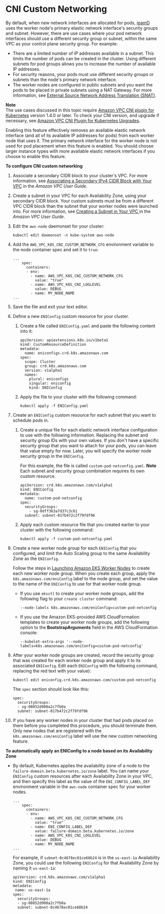 # CNI Custom Networking<a name="cni-custom-network"></a>

By default, when new network interfaces are allocated for pods, [ipamD](https://github.com/aws/amazon-vpc-cni-k8s/blob/master/docs/cni-proposal.md) uses the worker node's primary elastic network interface's security groups and subnet\. However, there are use cases where your pod network interfaces should use a different security group or subnet, within the same VPC as your control plane security group\. For example:
+ There are a limited number of IP addresses available in a subnet\. This limits the number of pods can be created in the cluster\. Using different subnets for pod groups allows you to increase the number of available IP addresses\.
+ For security reasons, your pods must use different security groups or subnets than the node's primary network interface\.
+ The worker nodes are configured in public subnets and you want the pods to be placed in private subnets using a NAT Gateway\. For more information, see [External Source Network Address Translation \(SNAT\)](external-snat.md)\.

**Note**  
The use cases discussed in this topic require [Amazon VPC CNI plugin for Kubernetes](https://github.com/aws/amazon-vpc-cni-k8s) version 1\.4\.0 or later\. To check your CNI version, and upgrade if necessary, see [Amazon VPC CNI Plugin for Kubernetes Upgrades](cni-upgrades.md)\.

Enabling this feature effectively removes an available elastic network interface \(and all of its available IP addresses for pods\) from each worker node that uses it\. The primary network interface for the worker node is not used for pod placement when this feature is enabled\. You should choose larger instance types with more available elastic network interfaces if you choose to enable this feature\.

**To configure CNI custom networking**

1. Associate a secondary CIDR block to your cluster's VPC\. For more information, see [Associating a Secondary IPv4 CIDR Block with Your VPC](https://docs.aws.amazon.com/vpc/latest/userguide/working-with-vpcs.html#add-ipv4-cidr) in the *Amazon VPC User Guide*\.

1. Create a subnet in your VPC for each Availability Zone, using your secondary CIDR block\. Your custom subnets must be from a different VPC CIDR block than the subnet that your worker nodes were launched into\. For more information, see [Creating a Subnet in Your VPC ](https://docs.aws.amazon.com/vpc/latest/userguide/working-with-vpcs.html#AddaSubnet) in the *Amazon VPC User Guide*\.

1. Edit the `aws-node` daemonset for your cluster:

   ```
   kubectl edit daemonset -n kube-system aws-node
   ```

1. Add the `AWS_VPC_K8S_CNI_CUSTOM_NETWORK_CFG` environment variable to the node container spec and set it to `true`:

   ```
   ...
       spec:
         containers:
         - env:
           - name: AWS_VPC_K8S_CNI_CUSTOM_NETWORK_CFG
             value: "true"
           - name: AWS_VPC_K8S_CNI_LOGLEVEL
             value: DEBUG
           - name: MY_NODE_NAME
   ...
   ```

1. Save the file and exit your text editor\.

1. Define a new `ENIConfig` custom resource for your cluster\.

   1. Create a file called `ENIConfig.yaml` and paste the following content into it:

      ```
      apiVersion: apiextensions.k8s.io/v1beta1
      kind: CustomResourceDefinition
      metadata:
        name: eniconfigs.crd.k8s.amazonaws.com
      spec:
        scope: Cluster
        group: crd.k8s.amazonaws.com
        version: v1alpha1
        names:
          plural: eniconfigs
          singular: eniconfig
          kind: ENIConfig
      ```

   1. Apply the file to your cluster with the following command:

      ```
      kubectl apply -f ENIConfig.yaml
      ```

1. Create an `ENIConfig` custom resource for each subnet that you want to schedule pods in\.

   1. Create a unique file for each elastic network interface configuration to use with the following information\. Replacing the subnet and security group IDs with your own values\. If you don't have a specific security group that you want to attach for your pods, you can leave that value empty for now\. Later, you will specify the worker node security group in the `ENIConfig`\.

      For this example, the file is called `custom-pod-netconfig.yaml`\.
**Note**  
Each subnet and security group combination requires its own custom resource\.

      ```
      apiVersion: crd.k8s.amazonaws.com/v1alpha1
      kind: ENIConfig
      metadata: 
        name: custom-pod-netconfig
      spec: 
        securityGroups: 
          - sg-0dff363a7d37c3c61
        subnet: subnet-017b472c2f79fdf96
      ```

   1. Apply each custom resource file that you created earlier to your cluster with the following command:

      ```
      kubectl apply -f custom-pod-netconfig.yaml
      ```

1. Create a new worker node group for each `ENIConfig` that you configured, and limit the Auto Scaling group to the same Availability Zone as the `ENIConfig`\. 

   Follow the steps in [Launching Amazon EKS Worker Nodes](launch-workers.md) to create each new worker node group\. When you create each group, apply the `k8s.amazonaws.com/eniConfig` label to the node group, and set the value to the name of the `ENIConfig` to use for that worker node group\.
   + If you use `eksctl` to create your worker node groups, add the following flag to your `create cluster` command:

     ```
     --node-labels k8s.amazonaws.com/eniConfig=custom-pod-netconfig
     ```
   + If you use the Amazon EKS\-provided AWS CloudFormation templates to create your worker node groups, add the following option to the **BootstrapArguments** field in the AWS CloudFormation console: 

     ```
     --kubelet-extra-args '--node-labels=k8s.amazonaws.com/eniConfig=custom-pod-netconfig'
     ```

1. After your worker node groups are created, record the security group that was created for each worker node group and apply it to its associated `ENIConfig`\. Edit each `ENIConfig` with the following command, replacing the red text with your value\):

   ```
   kubectl edit eniconfig.crd.k8s.amazonaws.com/custom-pod-netconfig
   ```

   The `spec` section should look like this:

   ```
   spec:
     securityGroups:
     - sg-08052d900a2c7fb0a
     subnet: subnet-017b472c2f79fdf96
   ```

1. If you have any worker nodes in your cluster that had pods placed on them before you completed this procedure, you should terminate them\. Only new nodes that are registered with the `k8s.amazonaws.com/eniConfig` label will use the new custom networking feature\.

**To automatically apply an ENIConfig to a node based on its Availability Zone**
+ By default, Kubernetes applies the availability zone of a node to the `failure-domain.beta.kubernetes.io/zone` label\. You can name your `ENIConfig` custom resources after each Availability Zone in your VPC, and then specify this label as the value of the `ENI_CONFIG_LABEL_DEF` environment variable in the `aws-node` container spec for your worker nodes\.

  ```
  ...
      spec:
        containers:
        - env:
          - name: AWS_VPC_K8S_CNI_CUSTOM_NETWORK_CFG
            value: "true"
          - name: ENI_CONFIG_LABEL_DEF
            value: failure-domain.beta.kubernetes.io/zone
          - name: AWS_VPC_K8S_CNI_LOGLEVEL
            value: DEBUG
          - name: MY_NODE_NAME
  ...
  ```

  For example, if `subnet-0c4678ec01ce68b24` is in the `us-east-1a` Availability Zone, you could use the following `ENIConfig` for that Availability Zone by naming it `us-east-1a`:

  ```
  apiVersion: crd.k8s.amazonaws.com/v1alpha1
  kind: ENIConfig
  metadata:
   name: us-east-1a
  spec:
    securityGroups:
    - sg-08052d900a2c7fb0a
    subnet: subnet-0c4678ec01ce68b24
  ```